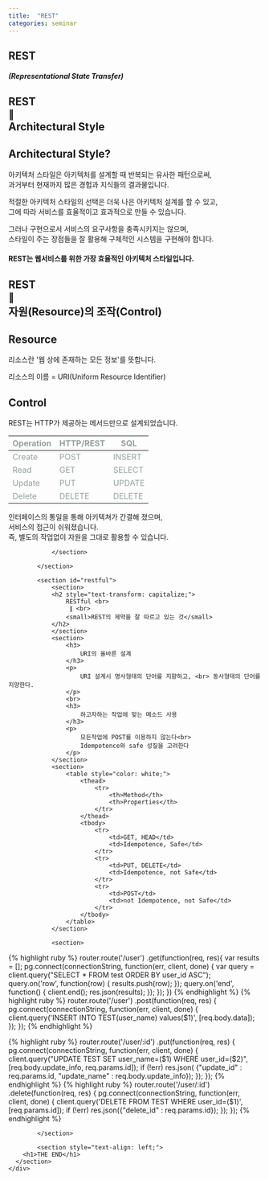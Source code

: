 ```yaml
---
title:  "REST"
categories: seminar
---
```

<html lang="en">
<head>
  <meta charset="utf-8">
  <title>HTTP SPEC</title>
  <link rel="stylesheet" href="/css/reveal.css">
  <link rel="stylesheet" href="/css/theme/moon.css" id="theme">
  <link rel="stylesheet" href="/css/custome/test.css">
  <!--[if lt IE 9]>
	<script src="lib/js/html5shiv.js"></script>
	<![endif]-->
</head>
<body>
  <div class="reveal">
    <div class="slides">
			<section>
				<h1>REST</h1>
				<h5 style="text-transform: capitalize;">(Representational State Transfer)</h5>
			</section>
			<section id="Architectural_style">
				<section>
				<h2 style="text-transform: capitalize;">
					REST <br>
					 ∥ <br>
					Architectural style
				</h2>
				</section>
				<section>
					<h2 style="text-transform: capitalize;">Architectural style?</h2>
					<p>
					아키텍처 스타일은 아키텍처를 설계할 때 반복되는 유사한 패턴으로써,<br>
					과거부터 현재까지 많은 경험과 지식들의 결과물입니다.
					</p>
					<p>
					적절한 아키텍처 스타일의 선택은 더욱 나은 아키텍처 설계를 할 수 있고, <br>
					그에 따라 서비스를 효율적이고 효과적으로 만들 수 있습니다.
					</p>
					<p>
					그러나 구현으로서 서비스의 요구사항을 충족시키지는 않으며, <br>
					스타일이 주는 장점들을 잘 활용해 구체적인 시스템을 구현해야 합니다.
					</p>
					<h4>
					REST는 웹서비스를 위한 가장 효율적인 아키텍처 스타일입니다.
					</h4>
				</section>
			</section>
			<section>
				<section>
				<h2 style="text-transform: capitalize;">
					REST <br>
					 ∥ <br>
					자원(Resource)의 조작(Control)
				</h2>
				</section>
				<section>
					<h2 style="text-transform: capitalize;">Resource</h2>
					<p>
						리소스란 '웹 상에 존재하는 모든 정보'를 뜻합니다.
					</p>
					<p>
						리소스의 이름 = URI(Uniform Resource Identifier)
					</p>					
				</section>
				<section>
					<h2 style="text-transform: capitalize;">Control</h2>
					<p>
						REST는 HTTP가 제공하는 메서드만으로 설계되었습니다.
					</p>
					<p>
						<table style="color: #93a1a1;">
							<thead>
								<tr>
									<th>Operation</th>
									<th>HTTP/REST</th>
									<th>SQL</th>
								</tr>
							</thead>
							<tbody>
								<tr>
									<td>Create</td>
									<td>POST</td>
									<td>INSERT</td>
								</tr>
								<tr>
									<td>Read</td>
									<td>GET</td>
									<td>SELECT</td>
								</tr>
								<tr>
									<td>Update</td>
									<td>PUT</td>
									<td>UPDATE</td>
								</tr>
								<tr>
									<td>Delete</td>
									<td>DELETE</td>
									<td>DELETE</td>
								</tr>
							</tbody>
						</table>
					</p>
					<p>
						인터페이스의 통일을 통해 아키텍쳐가 간결해 졌으며, <br>
						서비스의 접근이 쉬워졌습니다. <br>
						즉, 별도의 작업없이 자원을 그대로 활용할 수 있습니다.
					</p>

				</section>
<!-- 				<section>
					<h2>REST의 구성</h2>
					<ul style="font-size:0.8em;">
						<li>클라이언트/서버 : UI와 처리를 구분(클라이언트의 멀티플랫폼, 서버의 스토리지로서의 기능 지원)</li>
						<li>스테이트리스 서버 : 서버측에서 클라이언트의 상태를 가지지 않음.</li>
						<li>캐시 : 클라이언트와 서버의 통신횟수와 양을 감소 시킨다.</li>
						<li>유니폼 인터페이스 : 인터페이스를 고정한다,</li>
						<li>계층화 시스템 : 시스템을 계층별로 구분해 확장성을 향상시킨다.</li>
						<li>코드 온 디맨드 : 서버가 클라이언트가 실행 시킬 수 있는 로직을 전송해 기능을 확장한다.</li>
					</ul>
				</section> -->
			</section>

			<section id="restful">
				<section>
				<h2 style="text-transform: capitalize;">
					RESTful <br>
					 ∥ <br>
					<small>REST의 제약을 잘 따르고 있는 것</small>
				</h2>
				</section>
				<section>
					<h3>
						URI의 올바른 설계												
					</h3>
					<p>
						URI 설계시 명사형태의 단어를 지향하고, <br> 동사형태의 단어를 지양한다.
					</p>
					<br>
					<h3>
						하고자하는 작업에 맞는 메소드 사용
					</h3>
					<p>
						모든작업에 POST를 이용하지 않는다<br>
						Idempotence와 safe 성질을 고려한다
					</p>
				</section>
				<section>
					<table style="color: white;">
						<thead>
							<tr>
								<th>Method</th>
								<th>Properties</th>
							</tr>
						</thead>
						<tbody>
							<tr>
								<td>GET, HEAD</td>
								<td>Idempotence, Safe</td>
							</tr>
							<tr>
								<td>PUT, DELETE</td>
								<td>Idempotence, not Safe</td>
							</tr>
							<tr>
								<td>POST</td>
								<td>not Idempotence, not Safe</td>
							</tr>
						</tbody>
					</table>
				</section>

				<section>
{% highlight ruby %}
router.route('/user')
    .get(function(req, res){
    	var results = [];
        pg.connect(connectionString, function(err, client, done) {
            var query = client.query("SELECT * FROM test ORDER BY user_id ASC");
            query.on('row', function(row) { results.push(row); });
            query.on('end', function() { client.end(); res.json(results);
            });
        });
    })
{% endhighlight %}
{% highlight ruby %}
router.route('/user')
    .post(function(req, res) {
        pg.connect(connectionString, function(err, client, done) {
            client.query('INSERT INTO TEST(user_name) values($1)', [req.body.data]);
        });
    });
{% endhighlight %}
<div class="box red b1"></div>
<div class="box red b2"></div>
<div class="box green b3"></div>
<div class="box green b4"></div>
<div class="box blue b5"></div>
<div class="box blue b6"></div>
				</section>
				<section>
{% highlight ruby %}
router.route('/user/:id')
    .put(function(req, res) {
        pg.connect(connectionString, function(err, client, done) {
            client.query("UPDATE TEST SET user_name=($1) WHERE user_id=($2)",
             [req.body.update_info, req.params.id]);
            if (!err) res.json(
            {"update_id" : req.params.id,
             "update_name" : req.body.update_info});
        });
    });
{% endhighlight %}
{% highlight ruby %}
router.route('/user/:id')
    .delete(function(req, res) {
        pg.connect(connectionString, function(err, client, done) {
            client.query('DELETE FROM TEST WHERE user_id=($1)', [req.params.id]);
            if (!err) res.json({"delete_id" : req.params.id});
        });
    });
{% endhighlight %}
<div class="box red b7"></div>
<div class="box red b8"></div>
<div class="box green b9"></div>
<div class="box green b10"></div>
<div class="box blue b11"></div>
<div class="box blue b12"></div>
				</section>

			</section>

			<section style="text-align: left;">
        <h1>THE END</h1>
      </section>
    </div>
  </div>
  <script src="/js/jquery-1.11.1.min.js"></script>
  <script src="/lib/js/head.min.js"></script>
  <script src="/js/reveal.js"></script>
  <script>
  Reveal.initialize({
    controls: true,
    progress: true,
    slideNumber: true,
    // width: 960,
    // height: 700,
    fragments: true,
    top: 0
  });
  </script>
</body>

</html>
